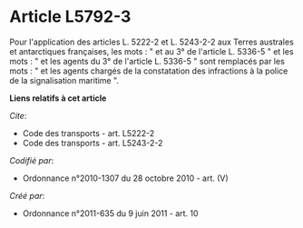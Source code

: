 # Article L5792-3

Pour l'application des articles L. 5222-2 et L. 5243-2-2 aux Terres australes et antarctiques françaises, les mots : " et au
3° de l'article L. 5336-5 " et les mots : " et les agents du 3° de l'article L. 5336-5 " sont remplacés par les mots : " et
les agents chargés de la constatation des infractions à la police de la signalisation maritime ".

**Liens relatifs à cet article**

_Cite_:

  - Code des transports - art. L5222-2
  - Code des transports - art. L5243-2-2

_Codifié par_:

  - Ordonnance n°2010-1307 du 28 octobre 2010 - art. (V)

_Créé par_:

  - Ordonnance n°2011-635 du 9 juin 2011 - art. 10
